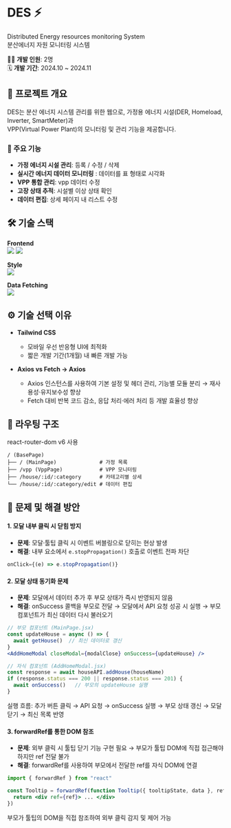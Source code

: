 # DES ⚡
Distributed Energy resources monitoring System  
분산에너지 자원 모니터링 시스템

👨‍💻 **개발 인원**: 2명  
🗓️ **개발 기간**: 2024.10 ~ 2024.11

## 📌 프로젝트 개요
DES는 분산 에너지 시스템 관리를 위한 웹으로, 가정용 에너지 시설(DER, Homeload, Inverter, SmartMeter)과  
VPP(Virtual Power Plant)의 모니터링 및 관리 기능을 제공합니다.

### 🫧 주요 기능
- **가정 에너지 시설 관리**: 등록 / 수정 / 삭제
- **실시간 에너지 데이터 모니터링** : 데이터를 표 형태로 시각화
- **VPP 통합 관리**: vpp 데이터 수정
- **고장 상태 추적**: 시설별 이상 상태 확인
- **데이터 편집**: 상세 페이지 내 리스트 수정

## 🛠️ 기술 스택

**Frontend**  
<img src="https://img.shields.io/badge/Javascript-F7DF1E?style=for-the-badge&logo=Javascript&logoColor=white">
<img src="https://img.shields.io/badge/React-61DAFB?style=for-the-badge&logo=React&logoColor=white">

**Style**  
<img src="https://img.shields.io/badge/Tailwind%20CSS-06B6D4?style=for-the-badge&logo=TailwindCSS&logoColor=white">

**Data Fetching**  
<img src="https://img.shields.io/badge/Axios-5A29E4?style=for-the-badge&logo=Axios&logoColor=white">

## ⚙️ 기술 선택 이유
- **Tailwind CSS**
    - 모바일 우선 반응형 UI에 최적화
    - 짧은 개발 기간(1개월) 내 빠른 개발 가능

- **Axios vs Fetch → Axios**
    - Axios 인스턴스를 사용하여 기본 설정 및 헤더 관리, 기능별 모듈 분리 → 재사용성·유지보수성 향상
    - Fetch 대비 반복 코드 감소, 응답 처리·에러 처리 등 개발 효율성 향상

## 📂 라우팅 구조
react-router-dom v6 사용
```
/ (BasePage)
├── / (MainPage)              # 가정 목록
├── /vpp (VppPage)            # VPP 모니터링
├── /house/:id/:category      # 카테고리별 상세
└── /house/:id/:category/edit # 데이터 편집
```

## 🚧 문제 및 해결 방안

#### 1. 모달 내부 클릭 시 닫힘 방지
- **문제**: 모달·툴팁 클릭 시 이벤트 버블링으로 닫히는 현상 발생
- **해결**: 내부 요소에서 `e.stopPropagation()` 호출로 이벤트 전파 차단
```jsx
onClick={(e) => e.stopPropagation()}
```

#### 2. 모달 상태 동기화 문제
- **문제**: 모달에서 데이터 추가 후 부모 상태가 즉시 반영되지 않음
- **해결**: onSuccess 콜백을 부모로 전달 → 모달에서 API 요청 성공 시 실행 → 부모 컴포넌트가 최신 데이터 다시 불러오기
```jsx
// 부모 컴포넌트 (MainPage.jsx)
const updateHouse = async () => {
  await getHouse()  // 최신 데이터로 갱신
}
<AddHomeModal closeModal={modalClose} onSuccess={updateHouse} />

// 자식 컴포넌트 (AddHomeModal.jsx)
const response = await houseAPI.addHouse(houseName)
if (response.status === 200 || response.status === 201) {
  await onSuccess()   // 부모의 updateHouse 실행
}
```
실행 흐름:
추가 버튼 클릭 → API 요청 → onSuccess 실행 → 부모 상태 갱신 → 모달 닫기 → 최신 목록 반영

#### 3. forwardRef를 통한 DOM 참조
- **문제**: 외부 클릭 시 툴팁 닫기 기능 구현 필요 → 부모가 툴팁 DOM에 직접 접근해야 하지만 ref 전달 불가
- **해결**: forwardRef를 사용하여 부모에서 전달한 ref를 자식 DOM에 연결
```jsx
import { forwardRef } from "react"

const Tooltip = forwardRef(function Tooltip({ tooltipState, data }, ref) {
  return <div ref={ref}> ... </div>
})
```
부모가 툴팁의 DOM을 직접 참조하여 외부 클릭 감지 및 제어 가능